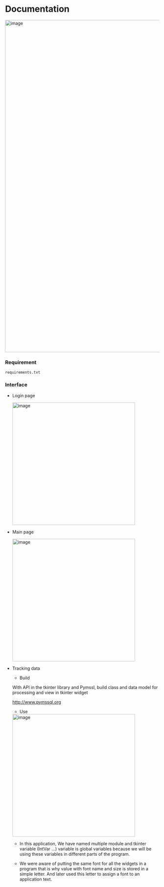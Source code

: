 # Documentation

<img width="1084" alt="image" src="https://github.com/DatMinhLeChon/ce_p3.py/assets/93373784/f1ad7308-971a-42ca-b4a0-ea5ca8902214">

### Requirement
    requirements.txt
  
### Interface

  - Login page
  
    <img width="400" alt="image" src ="https://github.com/DatMinhLeChon/CE_GUI/assets/93373784/09648b41-b345-4cbe-a6b1-32b762067086">

  - Main page
    
    <img width="400" alt="image" src="https://github.com/DatMinhLeChon/CE.P3_LASER.Py/assets/93373784/23f07b6f-5eaf-43c6-b438-e07109da4fe9">


  - Tracking data
    
    * Build
      
    With API in the tkinter library and Pymssl, build class and data model for processing and view in tkinter widget

    http://www.pymssql.org
    
    * Use
  
    <img width="400" alt="image" src="https://github.com/DatMinhLeChon/CE.P3_LASER.Py/assets/93373784/3d010900-cb1d-4721-99a9-193f64b29a82">


    - In this application, We have named multiple module and tkinter variable (IntVar ...) variable is global variables because we will be using these variables in different parts of the program.
      
    - We were aware of putting the same font for all the widgets in a program that is why value with font name and size is stored in a simple letter. And later used this letter to assign a font to an application text.

  

